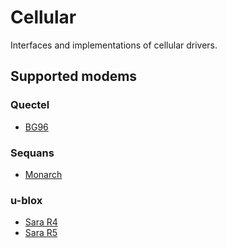 # Cellular

Interfaces and implementations of cellular drivers.

## Supported modems

### Quectel

- [BG96](src/modules/quectel/bg96.toit)

### Sequans

- [Monarch](src/modules/sequans/monarch.toit)

### u-blox

- [Sara R4](src/modules/u-blox/sara_r4.toit)
- [Sara R5](src/modules/u-blox/sara_r5.toit)

